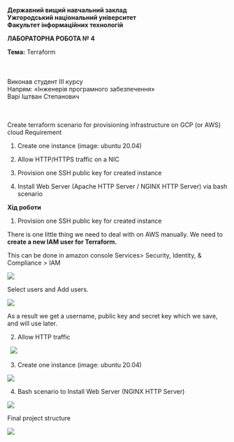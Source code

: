 ﻿**Державний вищий навчальний заклад<br>
Ужгородський національний університет<br>
Факультет інформаційних технологій**


**ЛАБОРАТОРНА РОБОТА № 4**

**Тема:** Terraform
<br><br><br><br>
Виконав студент ІII курсу<br>
Напрям: «Інженерія програмного забезпечення» <br>
Варі Іштван Степанович
<br><br><br>

Create terraform scenario for provisioning infrastructure on GCP (or AWS) cloud Requirement 

1. Create one instance (image: ubuntu 20.04) 

2. Allow HTTP/HTTPS traffic on a NIC 

3. Provision one SSH public key for created instance 

4. Install Web Server (Apache HTTP Server / NGINX HTTP Server) via bash scenario

**Хід роботи**

1. Provision one SSH public key for created instance 

There is one little thing we need to deal with on AWS manually. We need to **create a new IAM user for Terraform.**

This can be done in amazon console Services> Security, Identity, & Compliance > IAM

![](img/Aspose.Words.478bfa1d-603d-4cee-be1e-5feb7c01a22b.001.png)

Select users and Add users.

![](img/Aspose.Words.478bfa1d-603d-4cee-be1e-5feb7c01a22b.002.png)

As a result we get a username, public key and secret key which we save, and will use later.


2. Allow HTTP traffic

` `![](img/Aspose.Words.478bfa1d-603d-4cee-be1e-5feb7c01a22b.003.png)

3. Create one instance (image: ubuntu 20.04) 

![](img/Aspose.Words.478bfa1d-603d-4cee-be1e-5feb7c01a22b.004.png)

4. Bash scenario to Install Web Server (NGINX HTTP Server)

![](img/Aspose.Words.478bfa1d-603d-4cee-be1e-5feb7c01a22b.005.png)

Final project structure

![](img/Aspose.Words.478bfa1d-603d-4cee-be1e-5feb7c01a22b.006.png)

